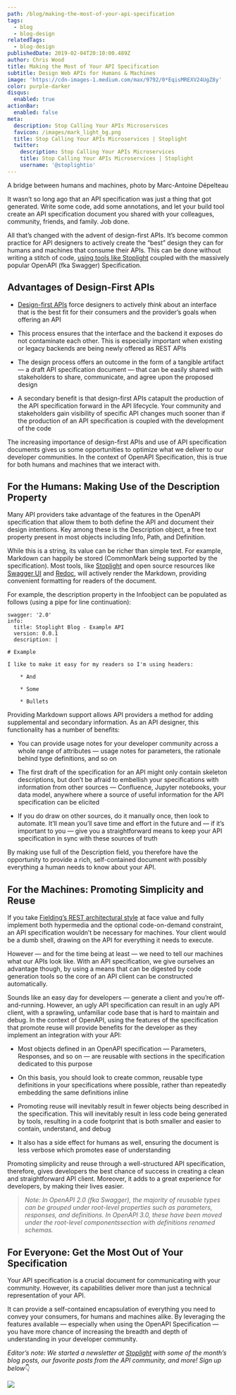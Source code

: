 ```yaml
---
path: /blog/making-the-most-of-your-api-specification
tags:
  - blog
  - blog-design
relatedTags:
  - blog-design
publishedDate: 2019-02-04T20:10:00.489Z
author: Chris Wood
title: Making the Most of Your API Specification
subtitle: Design Web APIs for Humans & Machines
image: 'https://cdn-images-1.medium.com/max/9792/0*EqisMREXV24UgZ8y'
color: purple-darker
disqus:
  enabled: true
actionBar:
  enabled: false
meta:
  description: Stop Calling Your APIs Microservices
  favicon: /images/mark_light_bg.png
  title: Stop Calling Your APIs Microservices | Stoplight
  twitter:
    description: Stop Calling Your APIs Microservices
    title: Stop Calling Your APIs Microservices | Stoplight
    username: '@stoplightio'
---
```

A bridge between humans and machines, photo by Marc-Antoine Dépelteau

It wasn’t so long ago that an API specification was just a thing that got generated. Write some code, add some annotations, and let your build tool create an API specification document you shared with your colleagues, community, friends, and family. Job done.

All that’s changed with the advent of design-first APIs. It’s become common practice for API designers to actively create the “best” design they can for humans and machines that consume their APIs. This can be done without writing a stitch of code, [using tools like Stoplight](https://stoplight.io/design/) coupled with the massively popular OpenAPI (fka Swagger) Specification.

## Advantages of Design-First APIs

* [Design-first APIs](https://stoplight.io/design/#powerful-visual-editor) force designers to actively *think* about an interface that is the best fit for their consumers and the provider’s goals when offering an API

* This process ensures that the interface and the backend it exposes do not contaminate each other. This is especially important when existing or legacy backends are being newly offered as REST APIs

* The design process offers an outcome in the form of a tangible artifact — a draft API specification document — that can be easily shared with stakeholders to share, communicate, and agree upon the proposed design

* A secondary benefit is that design-first APIs catapult the production of the API specification forward in the API lifecycle. Your community and stakeholders gain visibility of specific API changes much sooner than if the production of an API specification is coupled with the development of the code

The increasing importance of design-first APIs and use of API specification documents gives us some opportunities to optimize what we deliver to our developer communities. In the context of OpenAPI Specification, this is true for both humans and machines that we interact with.

## For the Humans: Making Use of the Description Property

Many API providers take advantage of the features in the OpenAPI specification that allow them to both define the API and document their design intentions. Key among these is the Description object, a free text property present in most objects including Info, Path, and Definition.

While this is a string, its value can be richer than simple text. For example, Markdown can happily be stored (CommonMark being supported by the specification). Most tools, like [Stoplight](https://stoplight.io/documentation) and open source resources like [Swagger UI](https://swagger.io/tools/swagger-ui/) and [Redoc](https://github.com/Rebilly/ReDoc), will actively render the Markdown, providing convenient formatting for readers of the document.

For example, the description property in the Infoobject can be populated as follows (using a pipe for line continuation):

    swagger: '2.0'
    info:
      title: Stoplight Blog - Example API
      version: 0.0.1
      description: |

    # Example

    I like to make it easy for my readers so I'm using headers:

        * And

        * Some

        * Bullets

Providing Markdown support allows API providers a method for adding supplemental and secondary information. As an API designer, this functionality has a number of benefits:

* You can provide usage notes for your developer community across a whole range of attributes — usage notes for parameters, the rationale behind type definitions, and so on

* The first draft of the specification for an API might only contain skeleton descriptions, but don’t be afraid to embellish your specifications with information from other sources — Confluence, Jupyter notebooks, your data model, anywhere where a source of useful information for the API specification can be elicited

* If you do draw on other sources, do it manually once, then look to automate. It’ll mean you’ll save time and effort in the future and — if it’s important to you — give you a straightforward means to keep your API specification in sync with these sources of truth

By making use full of the Description field, you therefore have the opportunity to provide a rich, self-contained document with possibly everything a human needs to know about your API.

## For the Machines: Promoting Simplicity and Reuse

If you take [Fielding’s REST architectural style](https://www.ics.uci.edu/~fielding/pubs/dissertation/fielding_dissertation.pdf) at face value and fully implement both hypermedia and the optional code-on-demand constraint, an API specification wouldn’t be necessary for machines. Your client would be a dumb shell, drawing on the API for everything it needs to execute.

However — and for the time being at least — we need to tell our machines what our APIs look like. With an API specification, we give ourselves an advantage though, by using a means that can be digested by code generation tools so the core of an API client can be constructed automatically.

Sounds like an easy day for developers — generate a client and you’re off-and-running. However, an ugly API specification can result in an ugly API client, with a sprawling, unfamiliar code base that is hard to maintain and debug. In the context of OpenAPI, using the features of the specification that promote reuse will provide benefits for the developer as they implement an integration with your API:

* Most objects defined in an OpenAPI specification — Parameters, Responses, and so on — are reusable with sections in the specification dedicated to this purpose

* On this basis, you should look to create common, reusable type definitions in your specifications where possible, rather than repeatedly embedding the same definitions inline

* Promoting reuse will inevitably result in fewer objects being described in the specification. This will inevitably result in less code being generated by tools, resulting in a code footprint that is both smaller and easier to contain, understand, and debug

* It also has a side effect for humans as well, ensuring the document is less verbose which promotes ease of understanding

Promoting simplicity and reuse through a well-structured API specification, therefore, gives developers the best chance of success in creating a clean and straightforward API client. Moreover, it adds to a great experience for developers, by making their lives easier.
> *Note: In OpenAPI 2.0 (fka Swagger), the majority of reusable types can be grouped under root-level properties such as parameters, responses, and definitions. In OpenAPI 3.0, these have been moved under the root-level componentssection with definitions renamed schemas.*

## For Everyone: Get the Most Out of Your Specification

Your API specification is a crucial document for communicating with your community. However, its capabilities deliver more than just a technical representation of your API.

It can provide a self-contained encapsulation of everything you need to convey your consumers, for humans and machines alike. By leveraging the features available — especially when using the OpenAPI Specification — you have more chance of increasing the breadth and depth of understanding in your developer community.

*Editor’s note: We started a newsletter at [Stoplight](https://stoplight.io/) with some of the month’s blog posts, our favorite posts from the API community, and more! Sign up below*👇

![](https://cdn-images-1.medium.com/max/NaN/1*t-0nFtOwlgG0xGyouTJapQ.png)
